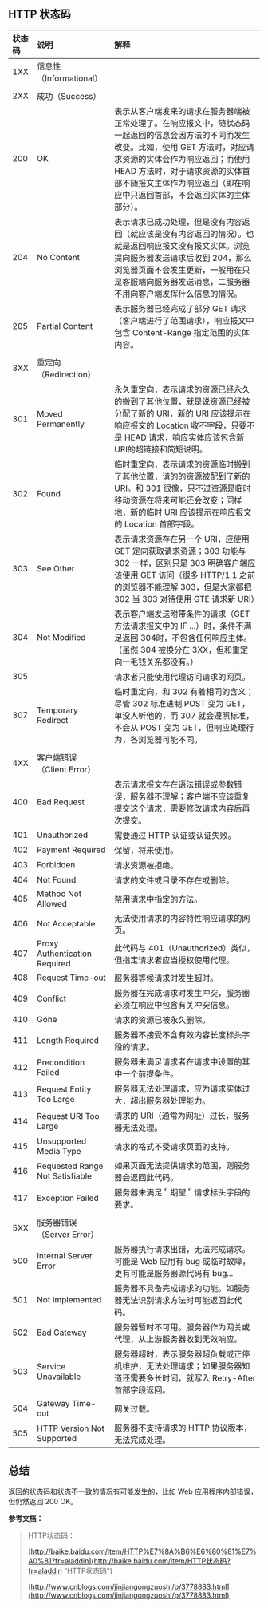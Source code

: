 ## HTTP 状态码

| 状态码 | 说明 | 解释 |
| :--- | :--- | :--- |
| 1XX | 信息性（Informational） |  |
|  |  |  |
| 2XX | 成功（Success） |  |
| 200 | OK | 表示从客户端发来的请求在服务器端被正常处理了。在响应报文中，随状态码一起返回的信息会因方法的不同而发生改变。比如，使用 GET 方法时，对应请求资源的实体会作为响应返回；而使用 HEAD 方法时，对于请求资源的实体首部不随报文主体作为响应返回（即在响应中只返回首部，不会返回实体的主体部分）。 |
| 204 | No Content | 表示请求已成功处理，但是没有内容返回（就应该是没有内容返回的情况）。也就是返回响应报文没有报文实体。浏览提向服务器发送请求后收到 204，那么浏览器页面不会发生更新，一般用在只是客服端向服务器发送消息，二服务器不用向客户端发挥什么信息的情况。 |
| 205 | Partial Content | 表示服务器已经完成了部分 GET 请求（客户端进行了范围请求），响应报文中包含 Content-Range 指定范围的实体内容。 |
|  |  |  |
| 3XX | 重定向（Redirection） |  |
| 301 | Moved Permanently | 永久重定向，表示请求的资源已经永久的搬到了其他位置，就是说资源已经被分配了新的 URI，新的 URI 应该提示在响应报文的 Location 收不字段，只要不是 HEAD 请求，响应实体应该包含新URI的超链接和简短说明。 |
| 302 | Found | 临时重定向，表示请求的资源临时搬到了其他位置，请的的资源被配到了新的 URI。和 301 很像，只不过资源是临时移动资源在将来可能还会改变；同样地，新的临时 URI 应该提示在响应报文的 Location 首部字段。 |
| 303 | See Other | 表示请求资源存在另一个 URI，应使用 GET 定向获取请求资源；303 功能与 302 一样，区别只是 303 明确客户端应该使用 GET 访问（很多 HTTP/1.1 之前的浏览器不能理解 303，但是大家都把 302 当 303 对待使用 GTE 请求新 URI） |
| 304 | Not Modified | 表示客户端发送附带条件的请求（GET 方法请求报文中的 IF ...）时，条件不满足返回 304时，不包含任何响应主体。（虽然 304 被换分在 3XX，但和重定向一毛钱关系都没有。） |
| 305 |  | 请求者只能使用代理访问请求的网页。 |
| 307 | Temporary Redirect | 临时重定向，和 302 有着相同的含义；尽管 302 标准进制 POST 变为 GET，单没人听他的，而 307 就会遵照标准，不会从 POST 变为 GET，但响应处理行为，各浏览器可能不同。 |
|  |  |  |
| 4XX | 客户端错误（Client Error） |  |
| 400 | Bad Request | 表示请求报文存在语法错误或参数错误，服务器不理解；客户端不应该重复提交这个请求，需要修改请求内容后再次提交。 |
| 401 | Unauthorized | 需要通过 HTTP 认证或认证失败。 |
| 402 | Payment Required | 保留，将来使用。 |
| 403 | Forbidden | 请求资源被拒绝。 |
| 404 | Not Found | 请求的文件或目录不存在或删除。 |
| 405 | Method Not Allowed | 禁用请求中指定的方法。 |
| 406 | Not Acceptable | 无法使用请求的内容特性响应请求的网页。 |
| 407 | Proxy Authentication Required | 此代码与 401（Unauthorized）类似，但指定请求者应当授权使用代理。 |
| 408 | Request Time-out | 服务器等候请求时发生超时。 |
| 409 | Conflict | 服务器在完成请求时发生冲突，服务器必须在响应中包含有关冲突信息。 |
| 410 | Gone | 请求的资源已被永久删除。 |
| 411 | Length Required | 服务器不接受不含有效内容长度标头字段的请求。 |
| 412 | Precondition Failed | 服务器未满足请求者在请求中设置的其中一个前提条件。 |
| 413 | Request Entity Too Large | 服务器无法处理请求，应为请求实体过大，超出服务器处理能力。 |
| 414 | Request URI Too Large | 请求的 URI（通常为网址）过长，服务器无法处理。 |
| 415 | Unsupported Media Type | 请求的格式不受请求页面的支持。 |
| 416 | Requested Range Not Satisfiable | 如果页面无法提供请求的范围，则服务器会返回此代码。 |
| 417 | Exception Failed | 服务器未满足＂期望＂请求标头字段的要求。 |
|  |  |  |
| 5XX | 服务器错误（Server Error） |  |
| 500 | Internal Server Error | 服务器执行请求出错，无法完成请求。可能是 Web 应用有 bug 或临时故障，更有可能是服务器源代码有 bug... |
| 501 | Not Implemented | 服务器不具备完成请求的功能。如服务器无法识别请求方法时可能返回此代码。 |
| 502 | Bad Gateway | 服务器暂时不可用。服务器作为网关或代理，从上游服务器收到无效响应。 |
| 503 | Service Unavailable | 服务器超时，表示服务器超负载或正停机维护，无法处理请求；如果服务器知道还需要多长时间，就写入 Retry-After 首部字段返回。 |
| 504 | Gateway Time-out | 网关过载。 |
| 505 | HTTP Version Not Supported | 服务器不支持请求的 HTTP 协议版本，无法完成处理。 |

## 总结

返回的状态码和状态不一致的情况有可能发生的，比如 Web 应用程序内部错误，但仍然返回 200 OK。

**参考文档：**

> HTTP状态码：
>
> [http://baike.baidu.com/item/HTTP%E7%8A%B6%E6%80%81%E7%A0%81?fr=aladdin](http://baike.baidu.com/item/HTTP状态码?fr=aladdin "HTTP状态码")
>
> [http://www.cnblogs.com/jinjiangongzuoshi/p/3778883.html](http://www.cnblogs.com/jinjiangongzuoshi/p/3778883.html)



